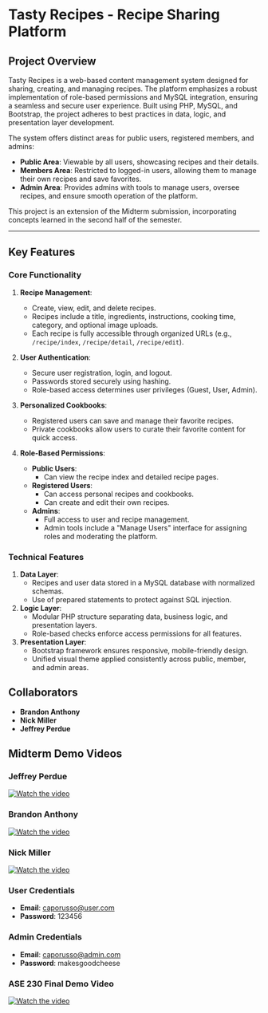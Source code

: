 # Tasty Recipes - Recipe Sharing Platform

## Project Overview

Tasty Recipes is a web-based content management system designed for sharing, creating, and managing recipes. The platform emphasizes a robust implementation of role-based permissions and MySQL integration, ensuring a seamless and secure user experience. Built using PHP, MySQL, and Bootstrap, the project adheres to best practices in data, logic, and presentation layer development.

The system offers distinct areas for public users, registered members, and admins:
- **Public Area**: Viewable by all users, showcasing recipes and their details.
- **Members Area**: Restricted to logged-in users, allowing them to manage their own recipes and save favorites.
- **Admin Area**: Provides admins with tools to manage users, oversee recipes, and ensure smooth operation of the platform.

This project is an extension of the Midterm submission, incorporating concepts learned in the second half of the semester.

---

## Key Features

### Core Functionality
1. **Recipe Management**:
   - Create, view, edit, and delete recipes.
   - Recipes include a title, ingredients, instructions, cooking time, category, and optional image uploads.
   - Each recipe is fully accessible through organized URLs (e.g., `/recipe/index`, `/recipe/detail`, `/recipe/edit`).

2. **User Authentication**:
   - Secure user registration, login, and logout.
   - Passwords stored securely using hashing.
   - Role-based access determines user privileges (Guest, User, Admin).

3. **Personalized Cookbooks**:
   - Registered users can save and manage their favorite recipes.
   - Private cookbooks allow users to curate their favorite content for quick access.

4. **Role-Based Permissions**:
   - **Public Users**:
     - Can view the recipe index and detailed recipe pages.
   - **Registered Users**:
     - Can access personal recipes and cookbooks.
     - Can create and edit their own recipes.
   - **Admins**:
     - Full access to user and recipe management.
     - Admin tools include a "Manage Users" interface for assigning roles and moderating the platform.

### Technical Features
1. **Data Layer**:
   - Recipes and user data stored in a MySQL database with normalized schemas.
   - Use of prepared statements to protect against SQL injection.
2. **Logic Layer**:
   - Modular PHP structure separating data, business logic, and presentation layers.
   - Role-based checks enforce access permissions for all features.
3. **Presentation Layer**:
   - Bootstrap framework ensures responsive, mobile-friendly design.
   - Unified visual theme applied consistently across public, member, and admin areas.

## Collaborators
- **Brandon Anthony**
- **Nick Miller**
- **Jeffrey Perdue**

## Midterm Demo Videos

### Jeffrey Perdue
[![Watch the video](https://img.youtube.com/vi/Abe9ILIsSmk/0.jpg)](https://www.youtube.com/watch?v=Abe9ILIsSmk)

### Brandon Anthony  
[![Watch the video](https://img.youtube.com/vi/2BaMdjEnyT0/0.jpg)](https://www.youtube.com/watch?v=2BaMdjEnyT0)

### Nick Miller
[![Watch the video](https://img.youtube.com/vi/A5zFI1siTXo/0.jpg)](https://www.youtube.com/watch?v=A5zFI1siTXo)

### User Credentials
- **Email**: caporusso@user.com  
- **Password**: 123456  

### Admin Credentials
- **Email**: caporusso@admin.com  
- **Password**: makesgoodcheese 

### ASE 230 Final Demo Video
[![Watch the video](https://img.youtube.com/vi/1xUUakukniA/0.jpg)](https://www.youtube.com/watch?v=1xUUakukniA)
